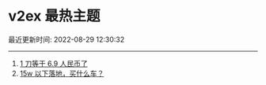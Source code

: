 # v2ex 最热主题

最近更新时间: 2022-08-29 12:30:32

--- 
1. [1 刀等于 6.9 人民币了](https://www.v2ex.com/t/876064) 
2. [15w 以下落地，买什么车？](https://www.v2ex.com/t/876096) 
